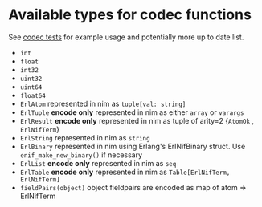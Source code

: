 # Available types for codec functions

See [codec tests](https://github.com/wltsmrz/nimler/tree/master/tests/codec) for example usage and potentially more up to date list.

* `int`
* `float`
* `int32`
* `uint32`
* `uint64`
* `float64`
* `ErlAtom` represented in nim as `tuple[val: string]`
* `ErlTuple` **encode only** represented in nim as either `array` or `varargs`
* `ErlResult` **encode only** represented in nim as tuple of arity=2 {`AtomOk` , `ErlNifTerm`}
* `ErlString` represented in nim as `string`
* `ErlBinary` represented in nim using Erlang's ErlNifBinary struct. Use `enif_make_new_binary()` if necessary
* `ErlList` **encode only** represented in nim as `seq`
* `ErlTable` **encode only** represented in nim as `Table[ErlNifTerm, ErlNifTerm]`
* `fieldPairs(object)` object fieldpairs are encoded as map of atom => ErlNifTerm

